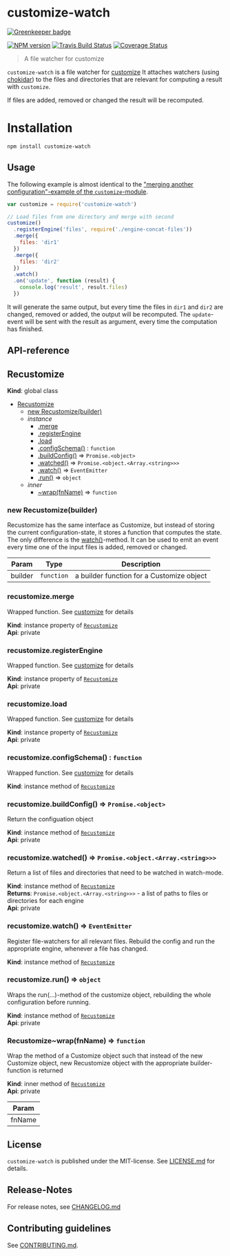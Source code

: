 # customize-watch 

[![Greenkeeper badge](https://badges.greenkeeper.io/bootprint/customize-watch.svg)](https://greenkeeper.io/)

[![NPM version](https://badge.fury.io/js/customize-watch.svg)](http://badge.fury.io/js/customize-watch)
[![Travis Build Status](https://travis-ci.org/bootprint/customize-watch.svg?branch=master)](https://travis-ci.org/bootprint/customize-watch)
[![Coverage Status](https://img.shields.io/coveralls/bootprint/customize-watch.svg)](https://coveralls.io/r/bootprint/customize-watch)


> A file watcher for customize

`customize-watch` is a file watcher for [customize](https://github.com/nknapp/customize)
It attaches watchers (using [chokidar](https://github.com/paulmillr/chokidar)) to 
the files and directories that are relevant for computing a result with `customize`.

If files are added, removed or changed the result will be recomputed.

# Installation

```
npm install customize-watch
```

## Usage

The following example is almost identical to the
["merging another configuration"-example of the `customize`-module](https://github.com/nknapp/customize#merging-another-configuration).

```js
var customize = require('customize-watch')

// Load files from one directory and merge with second
customize()
  .registerEngine('files', require('./engine-concat-files'))
  .merge({
    files: 'dir1'
  })
  .merge({
    files: 'dir2'
  })
  .watch()
  .on('update', function (result) {
    console.log('result', result.files)
  })
```

It will generate the same output, but every time the files in `dir1` and `dir2` are changed, 
removed or added, the output will be recomputed. The `update`-event will be sent with the result
as argument, every time the computation has finished.










##  API-reference

<a name="Recustomize"></a>

## Recustomize
**Kind**: global class  

* [Recustomize](#Recustomize)
    * [new Recustomize(builder)](#new_Recustomize_new)
    * _instance_
        * [.merge](#Recustomize+merge)
        * [.registerEngine](#Recustomize+registerEngine)
        * [.load](#Recustomize+load)
        * [.configSchema()](#Recustomize+configSchema) : <code>function</code>
        * [.buildConfig()](#Recustomize+buildConfig) ⇒ <code>Promise.&lt;object&gt;</code>
        * [.watched()](#Recustomize+watched) ⇒ <code>Promise.&lt;object.&lt;Array.&lt;string&gt;&gt;&gt;</code>
        * [.watch()](#Recustomize+watch) ⇒ <code>EventEmitter</code>
        * [.run()](#Recustomize+run) ⇒ <code>object</code>
    * _inner_
        * [~wrap(fnName)](#Recustomize..wrap) ⇒ <code>function</code>

<a name="new_Recustomize_new"></a>

### new Recustomize(builder)
Recustomize has the same interface as Customize, but instead of storing
the current configuration-state, it stores a function that computes the state.
The only difference is the [watch()](#Recustomize+watch)-method. It can be
used to emit an event every time one of the input files is added, removed or changed.


| Param | Type | Description |
| --- | --- | --- |
| builder | <code>function</code> | a builder function for a Customize object |

<a name="Recustomize+merge"></a>

### recustomize.merge
Wrapped function. See [customize](https://github.com/nknapp/customize) for details

**Kind**: instance property of <code>[Recustomize](#Recustomize)</code>  
**Api**: private  
<a name="Recustomize+registerEngine"></a>

### recustomize.registerEngine
Wrapped function. See [customize](https://github.com/nknapp/customize) for details

**Kind**: instance property of <code>[Recustomize](#Recustomize)</code>  
**Api**: private  
<a name="Recustomize+load"></a>

### recustomize.load
Wrapped function. See [customize](https://github.com/nknapp/customize) for details

**Kind**: instance property of <code>[Recustomize](#Recustomize)</code>  
**Api**: private  
<a name="Recustomize+configSchema"></a>

### recustomize.configSchema() : <code>function</code>
Wrapped function. See [customize](https://github.com/nknapp/customize) for details

**Kind**: instance method of <code>[Recustomize](#Recustomize)</code>  
<a name="Recustomize+buildConfig"></a>

### recustomize.buildConfig() ⇒ <code>Promise.&lt;object&gt;</code>
Return the configuation object

**Kind**: instance method of <code>[Recustomize](#Recustomize)</code>  
**Api**: private  
<a name="Recustomize+watched"></a>

### recustomize.watched() ⇒ <code>Promise.&lt;object.&lt;Array.&lt;string&gt;&gt;&gt;</code>
Return a list of files and directories that need to be watched
in watch-mode.

**Kind**: instance method of <code>[Recustomize](#Recustomize)</code>  
**Returns**: <code>Promise.&lt;object.&lt;Array.&lt;string&gt;&gt;&gt;</code> - a list of paths to files or directories for each engine  
**Api**: private  
<a name="Recustomize+watch"></a>

### recustomize.watch() ⇒ <code>EventEmitter</code>
Register file-watchers for all relevant files.
Rebuild the config and run the appropriate engine, whenever
a file has changed.

**Kind**: instance method of <code>[Recustomize](#Recustomize)</code>  
<a name="Recustomize+run"></a>

### recustomize.run() ⇒ <code>object</code>
Wraps the run(...)-method of the customize object, rebuilding the whole configuration
before running.

**Kind**: instance method of <code>[Recustomize](#Recustomize)</code>  
**Api**: private  
<a name="Recustomize..wrap"></a>

### Recustomize~wrap(fnName) ⇒ <code>function</code>
Wrap the method of a Customize object such that
instead of the new Customize object, new Recustomize object
with the appropriate builder-function is returned

**Kind**: inner method of <code>[Recustomize](#Recustomize)</code>  
**Api**: private  

| Param |
| --- |
| fnName | 




## License

`customize-watch` is published under the MIT-license. 
See [LICENSE.md](LICENSE.md) for details.

## Release-Notes
 
For release notes, see [CHANGELOG.md](CHANGELOG.md)
 
## Contributing guidelines

See [CONTRIBUTING.md](CONTRIBUTING.md).